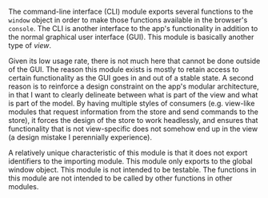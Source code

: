 The command-line interface (CLI) module exports several functions to the `window` object in order to make those functions available in the browser's `console`. The CLI is another interface to the app's functionality in addition to the normal graphical user interface (GUI). This module is basically another type of *view*.

Given its low usage rate, there is not much here that cannot be done outside of the GUI. The reason this module exists is mostly to retain access to certain functionality as the GUI goes in and out of a stable state. A second reason is to reinforce a design constraint on the app's modular architecture, in that I want to clearly delineate between what is part of the view and what is part of the model. By having multiple styles of consumers (e.g. view-like modules that request information from the store and send commands to the store), it forces the design of the store to work headlessly, and ensures that functionality that is not view-specific does not somehow end up in the view (a design mistake I perennially experience).

A relatively unique characteristic of this module is that it does not export identifiers to the importing module. This module only exports to the global window object. This module is not intended to be testable. The functions in this module are not intended to be called by other functions in other modules.
